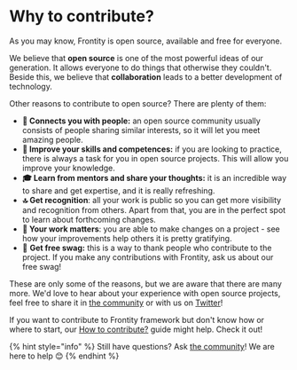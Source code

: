 # Why to contribute?

As you may know, Frontity is open source, available and free for everyone. 

We believe that **open source** is one of the most powerful ideas of our generation. It allows everyone to do things that otherwise they couldn't. Beside this, we believe that **collaboration** leads to a better development of technology.

Other reasons to contribute to open source? There are plenty of them:

* **👥 Connects you with people:** an open source community usually consists of people sharing similar interests, so it will let you meet amazing people.
* **💪 Improve your skills and competences:** if you are looking to practice, there is always a task for you in open source projects. This will allow you improve your knowledge.
* **🎓 Learn from mentors and share your thoughts:** it is an incredible way to share and get expertise, and it is really refreshing.
* **🔝 Get recognition**: all your work is public so you can get more visibility and recognition from others. Apart from that, you are in the perfect spot to learn about forthcoming changes.
* **👏 Your work matters**: you are able to make changes on a project - see how your improvements help others it is pretty gratifying. 
* 🎁 **Get free swag:** this is a way to thank people who contribute to the project. If you make any contributions with Frontity, ask us about our free swag!

These are only some of the reasons, but we are aware that there are many more. We'd love to hear about your experience with open source projects, feel free to share it in [the community](https://community.frontity.org/c/community) or with us on [Twitter](https://twitter.com/frontity)!

If you want to contribute to Frontity framework but don't know how or where to start, our [How to contribute?](how-to-contribute.md) guide might help. Check it out!



{% hint style="info" %}
Still have questions? Ask [the community](https://community.frontity.org/)! We are here to help 😊
{% endhint %}

